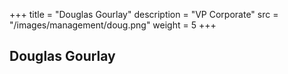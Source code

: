 +++
title = "Douglas Gourlay"
description = "VP Corporate"
src = "/images/management/doug.png"
weight = 5
+++

## Douglas Gourlay